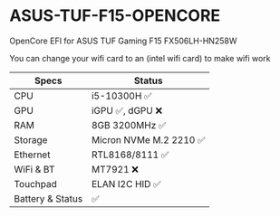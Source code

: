 # ASUS-TUF-F15-OPENCORE
OpenCore EFI for ASUS TUF Gaming F15 FX506LH-HN258W

You can change your wifi card to an (intel wifi card) to make wifi work
                    
Specs  | Status
------------- | -------------
CPU  | i5-10300H :white_check_mark:
GPU  | iGPU :white_check_mark:, dGPU :x:
RAM  | 8GB 3200MHz :white_check_mark: 
Storage  | Micron NVMe M.2 2210 :white_check_mark:
Ethernet  | RTL8168/8111 :white_check_mark:
WiFi & BT  | MT7921 :x:
Touchpad  | ELAN I2C HID :white_check_mark:
Battery & Status | :white_check_mark:
